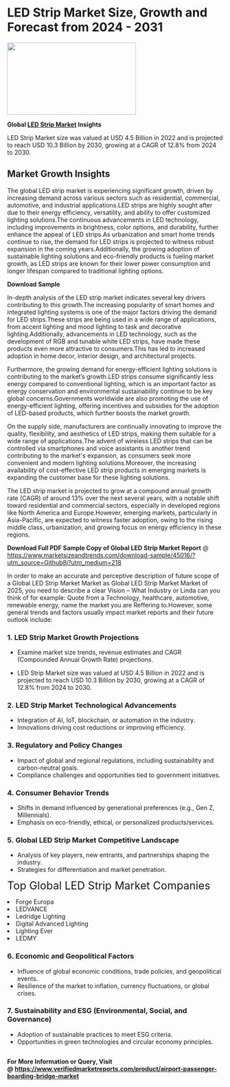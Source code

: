 <H1>LED Strip Market Size, Growth and Forecast from 2024 - 2031</H1><img class="aligncenter size-medium wp-image-584254" src="https://thirdeyenews.in/wp-content/uploads/2024/09/Global-Market-Research-300x168.jpeg" alt="" width="300" height="168" /><p><strong>Global&nbsp;<a href="https://www.marketsizeandtrends.com/download-sample/45016/?utm_source=Github8j?utm_medium=218">LED Strip Market</a> Insights</strong></p><p>LED Strip Market size was valued at USD 4.5 Billion in 2022 and is projected to reach USD 10.3 Billion by 2030, growing at a CAGR of 12.8% from 2024 to 2030.</p><p><h2>Market Growth Insights</h2> <p>The global LED strip market is experiencing significant growth, driven by increasing demand across various sectors such as residential, commercial, automotive, and industrial applications.LED strips are highly sought after due to their energy efficiency, versatility, and ability to offer customized lighting solutions.The continuous advancements in LED technology, including improvements in brightness, color options, and durability, further enhance the appeal of LED strips.As urbanization and smart home trends continue to rise, the demand for LED strips is projected to witness robust expansion in the coming years.Additionally, the growing adoption of sustainable lighting solutions and eco-friendly products is fueling market growth, as LED strips are known for their lower power consumption and longer lifespan compared to traditional lighting options.</p> <p><strong>Download Sample</strong></p> <p>In-depth analysis of the LED strip market indicates several key drivers contributing to this growth.The increasing popularity of smart homes and integrated lighting systems is one of the major factors driving the demand for LED strips.These strips are being used in a wide range of applications, from accent lighting and mood lighting to task and decorative lighting.Additionally, advancements in LED technology, such as the development of RGB and tunable white LED strips, have made these products even more attractive to consumers.This has led to increased adoption in home decor, interior design, and architectural projects.</p> <p>Furthermore, the growing demand for energy-efficient lighting solutions is contributing to the market’s growth.LED strips consume significantly less energy compared to conventional lighting, which is an important factor as energy conservation and environmental sustainability continue to be key global concerns.Governments worldwide are also promoting the use of energy-efficient lighting, offering incentives and subsidies for the adoption of LED-based products, which further boosts the market growth.</p> <p>On the supply side, manufacturers are continually innovating to improve the quality, flexibility, and aesthetics of LED strips, making them suitable for a wide range of applications.The advent of wireless LED strips that can be controlled via smartphones and voice assistants is another trend contributing to the market's expansion, as consumers seek more convenient and modern lighting solutions.Moreover, the increasing availability of cost-effective LED strip products in emerging markets is expanding the customer base for these lighting solutions.</p> <p>The LED strip market is projected to grow at a compound annual growth rate (CAGR) of around 13% over the next several years, with a notable shift toward residential and commercial sectors, especially in developed regions like North America and Europe.However, emerging markets, particularly in Asia-Pacific, are expected to witness faster adoption, owing to the rising middle class, urbanization, and growing focus on energy efficiency in these regions.</p> <p><span class=""><strong>Download Full PDF Sample Copy of Global LED Strip Market Report</strong> @ <a href="https://www.marketsizeandtrends.com/download-sample/45016/?utm_source=Github8j?utm_medium=218" target="_blank">https://www.marketsizeandtrends.com/download-sample/45016/?utm_source=Github8j?utm_medium=218</a></span></p><p>In order to make an accurate and perceptive description of future scope of a Global&nbsp;LED Strip Market Market as Global&nbsp;LED Strip Market Market of 2025, you need to describe a clear Vision &ndash; What Industry or Linda can you think of for example: Quote from a Technology, healthcare, automotive, renewable energy, name the market you are Reffering to.However, some general trends and factors usually impact market reports and their future outlook include:</p><h3>1.&nbsp;<strong>LED Strip Market Growth Projections</strong></h3><ul><li>Examine market size trends, revenue estimates and CAGR (Compounded Annual Growth Rate) projections.</li><li><p>LED Strip Market size was valued at USD 4.5 Billion in 2022 and is projected to reach USD 10.3 Billion by 2030, growing at a CAGR of 12.8% from 2024 to 2030.</p></li></ul><h3>2.&nbsp;<strong>LED Strip Market Technological Advancements</strong></h3><ul><li>Integration of AI, IoT, blockchain, or automation in the industry.</li><li>Innovations driving cost reductions or improving efficiency.</li></ul><h3>3.&nbsp;<strong>Regulatory and Policy Changes</strong></h3><ul><li>Impact of global and regional regulations, including sustainability and carbon-neutral goals.</li><li>Compliance challenges and opportunities tied to government initiatives.</li></ul><h3>4.&nbsp;<strong>Consumer Behavior Trends</strong></h3><ul><li>Shifts in demand influenced by generational preferences (e.g., Gen Z, Millennials).</li><li>Emphasis on eco-friendly, ethical, or personalized products/services.</li></ul><h3>5.&nbsp;<strong>Global LED Strip Market Competitive Landscape</strong></h3><ul><li>Analysis of key players, new entrants, and partnerships shaping the industry.</li><li>Strategies for differentiation and market penetration.</li></ul><p data-pm-slice="1 1 []"><span style="color: inherit; font-family: inherit; font-size: 25px;">Top Global LED Strip Market Companies</span></p><div class="" data-test-id=""><p><li>Forge Europa</li><li> LEDVANCE</li><li> Ledridge Lighting</li><li> Digital Advanced Lighting</li><li> Lighting Ever</li><li> LEDMY</li></p></div><h3>6.&nbsp;<strong>Economic and Geopolitical Factors</strong></h3><ul><li>Influence of global economic conditions, trade policies, and geopolitical events.</li><li>Resilience of the market to inflation, currency fluctuations, or global crises.</li></ul><h3>7.&nbsp;<strong>Sustainability and ESG (Environmental, Social, and Governance)</strong></h3><ul><li>Adoption of sustainable practices to meet ESG criteria.</li><li>Opportunities in green technologies and circular economy principles.</li></ul><h2><strong style="font-size: 14px;">For More Information or Query, Visit @&nbsp;</strong><a style="background-color: #ffffff; font-size: 14px;" href="https://www.marketsizeandtrends.com/report/led-strip-market/" target="_blank">https://www.verifiedmarketreports.com/product/airport-passenger-boarding-bridge-market</a></h2>